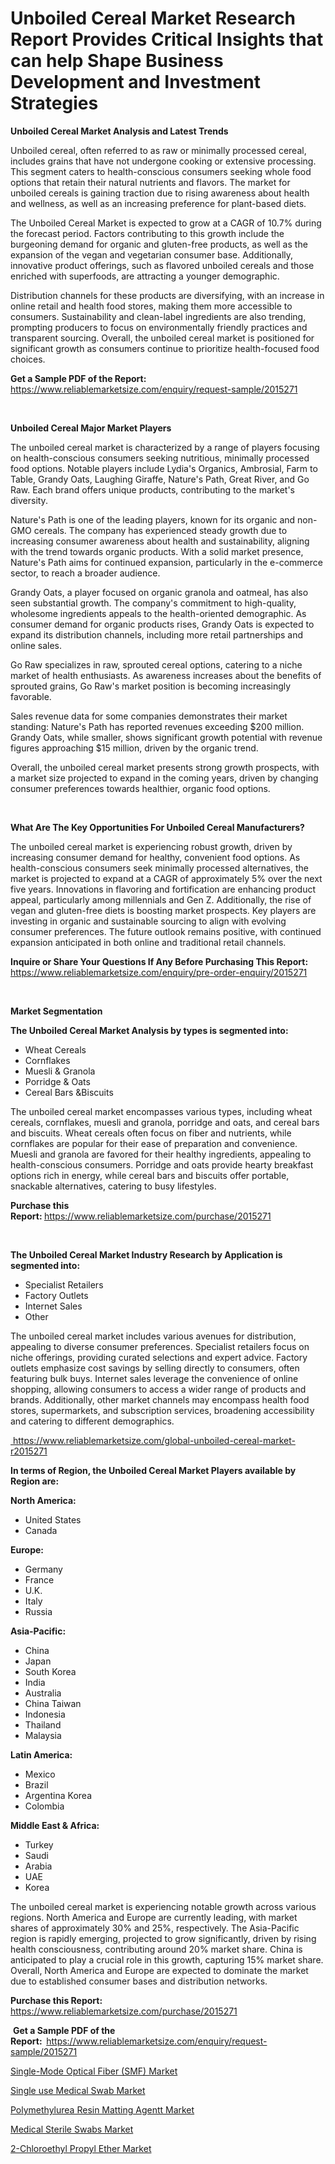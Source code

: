 <p><h1>Unboiled Cereal Market Research Report Provides Critical Insights that can help Shape Business Development and Investment Strategies</h1></p><p><strong>Unboiled Cereal Market Analysis and Latest Trends</strong></p>
<p><p>Unboiled cereal, often referred to as raw or minimally processed cereal, includes grains that have not undergone cooking or extensive processing. This segment caters to health-conscious consumers seeking whole food options that retain their natural nutrients and flavors. The market for unboiled cereals is gaining traction due to rising awareness about health and wellness, as well as an increasing preference for plant-based diets.</p><p>The Unboiled Cereal Market is expected to grow at a CAGR of 10.7% during the forecast period. Factors contributing to this growth include the burgeoning demand for organic and gluten-free products, as well as the expansion of the vegan and vegetarian consumer base. Additionally, innovative product offerings, such as flavored unboiled cereals and those enriched with superfoods, are attracting a younger demographic. </p><p>Distribution channels for these products are diversifying, with an increase in online retail and health food stores, making them more accessible to consumers. Sustainability and clean-label ingredients are also trending, prompting producers to focus on environmentally friendly practices and transparent sourcing. Overall, the unboiled cereal market is positioned for significant growth as consumers continue to prioritize health-focused food choices.</p></p>
<p><strong>Get a Sample PDF of the Report:&nbsp;</strong> <a href="https://www.reliablemarketsize.com/enquiry/request-sample/2015271?utm_campaign=1103&utm_medium=2&utm_source=Github&utm_content=ia&utm_term=27102024&utm_id=unboiled-cereal">https://www.reliablemarketsize.com/enquiry/request-sample/2015271</a></p>
<p>&nbsp;</p>
<p><strong>Unboiled Cereal Major Market Players</strong></p>
<p><p>The unboiled cereal market is characterized by a range of players focusing on health-conscious consumers seeking nutritious, minimally processed food options. Notable players include Lydia's Organics, Ambrosial, Farm to Table, Grandy Oats, Laughing Giraffe, Nature's Path, Great River, and Go Raw. Each brand offers unique products, contributing to the market's diversity.</p><p>Nature's Path is one of the leading players, known for its organic and non-GMO cereals. The company has experienced steady growth due to increasing consumer awareness about health and sustainability, aligning with the trend towards organic products. With a solid market presence, Nature's Path aims for continued expansion, particularly in the e-commerce sector, to reach a broader audience.</p><p>Grandy Oats, a player focused on organic granola and oatmeal, has also seen substantial growth. The company's commitment to high-quality, wholesome ingredients appeals to the health-oriented demographic. As consumer demand for organic products rises, Grandy Oats is expected to expand its distribution channels, including more retail partnerships and online sales.</p><p>Go Raw specializes in raw, sprouted cereal options, catering to a niche market of health enthusiasts. As awareness increases about the benefits of sprouted grains, Go Raw's market position is becoming increasingly favorable. </p><p>Sales revenue data for some companies demonstrates their market standing: Nature's Path has reported revenues exceeding $200 million. Grandy Oats, while smaller, shows significant growth potential with revenue figures approaching $15 million, driven by the organic trend. </p><p>Overall, the unboiled cereal market presents strong growth prospects, with a market size projected to expand in the coming years, driven by changing consumer preferences towards healthier, organic food options.</p></p>
<p>&nbsp;</p>
<p><strong>What Are The Key Opportunities For Unboiled Cereal Manufacturers?</strong></p>
<p><p>The unboiled cereal market is experiencing robust growth, driven by increasing consumer demand for healthy, convenient food options. As health-conscious consumers seek minimally processed alternatives, the market is projected to expand at a CAGR of approximately 5% over the next five years. Innovations in flavoring and fortification are enhancing product appeal, particularly among millennials and Gen Z. Additionally, the rise of vegan and gluten-free diets is boosting market prospects. Key players are investing in organic and sustainable sourcing to align with evolving consumer preferences. The future outlook remains positive, with continued expansion anticipated in both online and traditional retail channels.</p></p>
<p><strong>Inquire or Share Your Questions If Any Before Purchasing This Report:</strong> <a href="https://www.reliablemarketsize.com/enquiry/pre-order-enquiry/2015271?utm_campaign=1103&utm_medium=2&utm_source=Github&utm_content=ia&utm_term=27102024&utm_id=unboiled-cereal">https://www.reliablemarketsize.com/enquiry/pre-order-enquiry/2015271</a></p>
<p>&nbsp;</p>
<p><strong>Market Segmentation</strong></p>
<p><strong>The Unboiled Cereal Market Analysis by types is segmented into:</strong></p>
<p><ul><li>Wheat Cereals</li><li>Cornflakes</li><li>Muesli & Granola</li><li>Porridge & Oats</li><li>Cereal Bars &Biscuits</li></ul></p>
<p><p>The unboiled cereal market encompasses various types, including wheat cereals, cornflakes, muesli and granola, porridge and oats, and cereal bars and biscuits. Wheat cereals often focus on fiber and nutrients, while cornflakes are popular for their ease of preparation and convenience. Muesli and granola are favored for their healthy ingredients, appealing to health-conscious consumers. Porridge and oats provide hearty breakfast options rich in energy, while cereal bars and biscuits offer portable, snackable alternatives, catering to busy lifestyles.</p></p>
<p><strong>Purchase this Report:&nbsp;</strong><a href="https://www.reliablemarketsize.com/purchase/2015271?utm_campaign=1103&utm_medium=2&utm_source=Github&utm_content=ia&utm_term=27102024&utm_id=unboiled-cereal">https://www.reliablemarketsize.com/purchase/2015271</a></p>
<p>&nbsp;</p>
<p><strong>The Unboiled Cereal Market Industry Research by Application is segmented into:</strong></p>
<p><ul><li>Specialist Retailers</li><li>Factory Outlets</li><li>Internet Sales</li><li>Other</li></ul></p>
<p><p>The unboiled cereal market includes various avenues for distribution, appealing to diverse consumer preferences. Specialist retailers focus on niche offerings, providing curated selections and expert advice. Factory outlets emphasize cost savings by selling directly to consumers, often featuring bulk buys. Internet sales leverage the convenience of online shopping, allowing consumers to access a wider range of products and brands. Additionally, other market channels may encompass health food stores, supermarkets, and subscription services, broadening accessibility and catering to different demographics.</p></p>
<p><a href="https://www.reliablemarketsize.com/global-unboiled-cereal-market-r2015271?utm_campaign=1103&utm_medium=2&utm_source=Github&utm_content=ia&utm_term=27102024&utm_id=unboiled-cereal">&nbsp;https://www.reliablemarketsize.com/global-unboiled-cereal-market-r2015271</a></p>
<p><strong>In terms of Region, the Unboiled Cereal Market Players available by Region are:</strong></p>
<p>
    <p> <strong> North America: </strong>
        <ul>
            <li>United States</li>
            <li>Canada</li>
        </ul>
        </p> 
    <p> <strong> Europe: </strong>
        <ul>
            <li>Germany</li>
            <li>France</li>
            <li>U.K.</li>
            <li>Italy</li>
            <li>Russia</li>
        </ul>
        </p> 
    <p> <strong> Asia-Pacific: </strong>
        <ul>
            <li>China</li>
            <li>Japan</li>
            <li>South Korea</li>
            <li>India</li>
            <li>Australia</li>
            <li>China Taiwan</li>
            <li>Indonesia</li>
            <li>Thailand</li>
            <li>Malaysia</li>
        </ul>
        </p> 
    <p> <strong> Latin America: </strong>
        <ul>
            <li>Mexico</li>
            <li>Brazil</li>
            <li>Argentina Korea</li>
            <li>Colombia</li>
        </ul>
        </p> 
    <p> <strong> Middle East & Africa: </strong>
        <ul>
            <li>Turkey</li>
            <li>Saudi</li>
            <li>Arabia</li>
            <li>UAE</li>
            <li>Korea</li>
        </ul>
    </p>
    </p>
<p><p>The unboiled cereal market is experiencing notable growth across various regions. North America and Europe are currently leading, with market shares of approximately 30% and 25%, respectively. The Asia-Pacific region is rapidly emerging, projected to grow significantly, driven by rising health consciousness, contributing around 20% market share. China is anticipated to play a crucial role in this growth, capturing 15% market share. Overall, North America and Europe are expected to dominate the market due to established consumer bases and distribution networks.</p></p>
<p><strong>Purchase this Report: </strong><a href="https://www.reliablemarketsize.com/purchase/2015271?utm_campaign=1103&utm_medium=2&utm_source=Github&utm_content=ia&utm_term=27102024&utm_id=unboiled-cereal">https://www.reliablemarketsize.com/purchase/2015271</a></p>
<p>&nbsp;<strong>Get a Sample PDF of the Report:&nbsp;&nbsp;</strong><a href="https://www.reliablemarketsize.com/enquiry/request-sample/2015271?utm_campaign=1103&utm_medium=2&utm_source=Github&utm_content=ia&utm_term=27102024&utm_id=unboiled-cereal">https://www.reliablemarketsize.com/enquiry/request-sample/2015271</a></p>
<p><strong></strong></p>
<p><p><a href="https://issuu.com/reportprime-2/docs/single-mode-optical-fiber-smf-marke_43d2f810d7931a?utm_campaign=1103&utm_medium=2&utm_source=Github&utm_content=ia&utm_term=27102024&utm_id=unboiled-cereal">Single-Mode Optical Fiber (SMF) Market</a></p><p><a href="https://github.com/chr1i1herth/Market-Research-Report-List-1/blob/main/single-use-medical-swab-market.md?utm_campaign=1103&utm_medium=2&utm_source=Github&utm_content=ia&utm_term=27102024&utm_id=unboiled-cereal">Single use Medical Swab Market</a></p><p><a href="https://www.linkedin.com/pulse/polymethylurea-resin-matting-agentt-market-global-share-ranking-qlonf?utm_campaign=1103&utm_medium=2&utm_source=Github&utm_content=ia&utm_term=27102024&utm_id=unboiled-cereal">Polymethylurea Resin Matting Agentt Market</a></p><p><a href="https://github.com/gareyratsepny/Market-Research-Report-List-1/blob/main/medical-sterile-swabs-market.md?utm_campaign=1103&utm_medium=2&utm_source=Github&utm_content=ia&utm_term=27102024&utm_id=unboiled-cereal">Medical Sterile Swabs Market</a></p><p><a href="https://www.linkedin.com/pulse/2-chloroethyl-propyl-ether-market-velocity-105-cagr-trajectory-jtjsf?utm_campaign=1103&utm_medium=2&utm_source=Github&utm_content=ia&utm_term=27102024&utm_id=unboiled-cereal">2-Chloroethyl Propyl Ether Market</a></p></p>